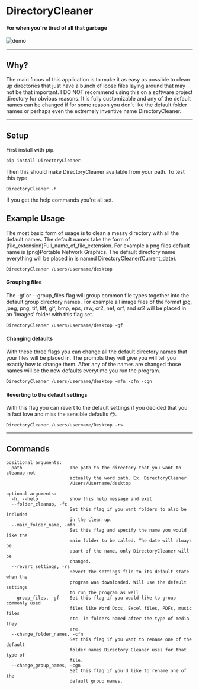 # DirectoryCleaner

#### For when you're tired of all that garbage

![demo](https://s3.amazonaws.com/gfyshare/directorycleanergif.gif)


---
## Why?

The main focus of this application is to make it as easy as possible to clean up directories that just have a bunch of loose files laying around that may not be that important. I DO NOT recommend using this on a software project directory for obvious reasons. It is fully customizable and any of the default names can be changed if for some reason you don't like the default folder names or perhaps even the extremely inventive name DirectoryCleaner.

---

## Setup

First install with pip.
```
pip install DirectoryCleaner
```
Then this should make DirectoryCleaner available from your path. To test this type
```
DirectoryCleaner -h
```
If you get the help commands you're all set.

## Example Usage

The most basic form of usage is to clean a messy directory with all the default names. The default names take the form of (file_extension)Full_name_of_file_extension. For example a png files default name is (png)Portable Network Graphics. The default directory name everything will be placed in is named DirectoryCleaner(Current_date).
```
DirectoryCleaner /users/username/desktop
```
#### Grouping files

The -gf or --group_files flag will group common file types together into the default group directory names. For example all image files of the format jpg, jpeg, png, tif, tiff, gif, bmp, eps, raw, cr2, nef, orf, and sr2 will be placed in an 'Images' folder with this flag set.
```
DirectoryCleaner /users/username/desktop -gf
```

#### Changing defaults

With these three flags you can change all the default directory names that your files will be placed in. The prompts they will give you will tell you exactly how to change them. After any of the names are changed those names will be the new defaults everytime you run the program.
```
DirectoryCleaner /users/username/desktop -mfn -cfn -cgn
```

#### Reverting to the default settings

With this flag you can revert to the default settings if you decided that you in fact love and miss the sensible defaults 😏.
```
DirectoryCleaner /users/username/Desktop -rs
```

---

## Commands

```
positional arguments:
  path                  The path to the directory that you want to cleanup not
                        actually the word path. Ex. DirectoryCleaner
                        /Users/Username/desktop

optional arguments:
  -h, --help            show this help message and exit
  --folder_cleanup, -fc
                        Set this flag if you want folders to also be included
                        in the clean up.
  --main_folder_name, -mfn
                        Set this flag and specify the name you would like the
                        main folder to be called. The date will always be
                        apart of the name, only DirectoryCleaner will be
                        changed.
  --revert_settings, -rs
                        Revert the settings file to its default state when the
                        program was downloaded. Will use the default settings
                        to run the program as well.
  --group_files, -gf    Set this flag if you would like to group commonly used
                        files like Word Docs, Excel files, PDFs, music files
                        etc. in folders named after the type of media they
                        are.
  --change_folder_names, -cfn
                        Set this flag if you want to rename one of the default
                        folder names Directory Cleaner uses for that type of
                        file.
  --change_group_names, -cgn
                        Set this flag if you'd like to rename one of the
                        default group names.

```                        

